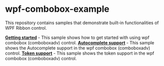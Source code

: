 # wpf-combobox-example

This repository contains samples that demonstrate built-in functionalities of WPF Ribbon control.

**<a href="ComboBoxAdv">Getting started</a>** - This sample shows how to get started with using wpf combobox (comboboxadv) control.
**<a href="Samples/Autocomplete">Autocomplete support</a>** - This sample shows the Autocomplete support in the wpf combobox (comboboxadv) control.
**<a href="Samples/Token-support">Token support</a>** - This sample shows the token support in the wpf combobox (comboboxadv) control.

